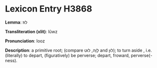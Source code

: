 # Lexicon Entry H3868

**Lemma**: לוּז

**Transliteration (xlit)**: lûwz

**Pronunciation**: looz

**Description**:
a primitive root; (compare לָוָה, לוּט and לוּן); to turn aside , i.e. (literally) to depart, (figuratively) be perverse; depart, froward, perverse(-ness).
